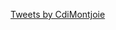 <a class="twitter-timeline" href="https://twitter.com/CdiMontjoie?ref_src=twsrc%5Etfw">Tweets by CdiMontjoie</a> <script async src="https://platform.twitter.com/widgets.js" charset="utf-8"></script>
